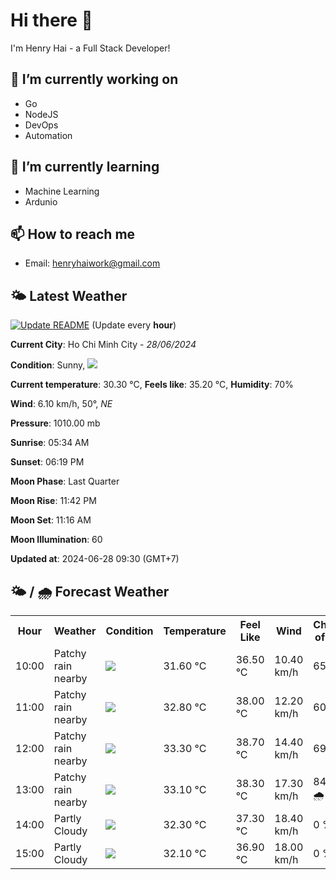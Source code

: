 # Hi there 👋

I'm Henry Hai - a Full Stack Developer!

## 🔭 I’m currently working on

- Go
- NodeJS
- DevOps
- Automation

## 🌱 I’m currently learning

- Machine Learning
- Ardunio

## 📫 How to reach me

- Email: <henryhaiwork@gmail.com>

## 🌤️ Latest Weather
[![Update README](https://github.com/henry0hai/henry0hai/actions/workflows/udpateReadme.yml/badge.svg)](https://github.com/henry0hai/henry0hai/actions/workflows/udpateReadme.yml)
(Update every **hour**)
<!-- CURRENT_WEATHER:START -->
**Current City**: Ho Chi Minh City - *28/06/2024*

**Condition**: Sunny, <img src="https://cdn.weatherapi.com/weather/64x64/day/113.png"/>

**Current temperature**: 30.30 °C, **Feels like**: 35.20 °C, **Humidity**: 70%

**Wind**: 6.10 km/h, 50°, *NE*

**Pressure**: 1010.00 mb

**Sunrise**: 05:34 AM

**Sunset**: 06:19 PM

**Moon Phase**: Last Quarter

**Moon Rise**: 11:42 PM

**Moon Set**: 11:16 AM

**Moon Illumination**: 60

**Updated at**: 2024-06-28 09:30 (GMT+7)<!-- CURRENT_WEATHER:END -->

## 🌤️ / 🌧️ Forecast Weather
<!-- FORECAST_WEATHER:START -->
<table>
		<tr>
			<th>Hour</th>
			<th>Weather</th>
			<th>Condition</th>
			<th>Temperature</th>
			<th>Feel Like</th>
			<th>Wind</th>
			<th>Chance of Rain</th>
		</tr>
				<tr>
					<td>10:00</td>
					<td>Patchy rain nearby</td>
					<td><img src='https://cdn.weatherapi.com/weather/64x64/day/176.png'/></td>
					<td>31.60 °C</td>
					<td>36.50 °C</td>
					<td>10.40 km/h</td>
					<td>65 %</td>
				</tr>
				<tr>
					<td>11:00</td>
					<td>Patchy rain nearby</td>
					<td><img src='https://cdn.weatherapi.com/weather/64x64/day/176.png'/></td>
					<td>32.80 °C</td>
					<td>38.00 °C</td>
					<td>12.20 km/h</td>
					<td>60 %</td>
				</tr>
				<tr>
					<td>12:00</td>
					<td>Patchy rain nearby</td>
					<td><img src='https://cdn.weatherapi.com/weather/64x64/day/176.png'/></td>
					<td>33.30 °C</td>
					<td>38.70 °C</td>
					<td>14.40 km/h</td>
					<td>69 %</td>
				</tr>
				<tr>
					<td>13:00</td>
					<td>Patchy rain nearby</td>
					<td><img src='https://cdn.weatherapi.com/weather/64x64/day/176.png'/></td>
					<td>33.10 °C</td>
					<td>38.30 °C</td>
					<td>17.30 km/h</td>
					<td>84 % 🌧️</td>
				</tr>
				<tr>
					<td>14:00</td>
					<td>Partly Cloudy </td>
					<td><img src='https://cdn.weatherapi.com/weather/64x64/day/116.png'/></td>
					<td>32.30 °C</td>
					<td>37.30 °C</td>
					<td>18.40 km/h</td>
					<td>0 %</td>
				</tr>
				<tr>
					<td>15:00</td>
					<td>Partly Cloudy </td>
					<td><img src='https://cdn.weatherapi.com/weather/64x64/day/116.png'/></td>
					<td>32.10 °C</td>
					<td>36.90 °C</td>
					<td>18.00 km/h</td>
					<td>0 %</td>
				</tr>
</table>
<!-- FORECAST_WEATHER:END -->
